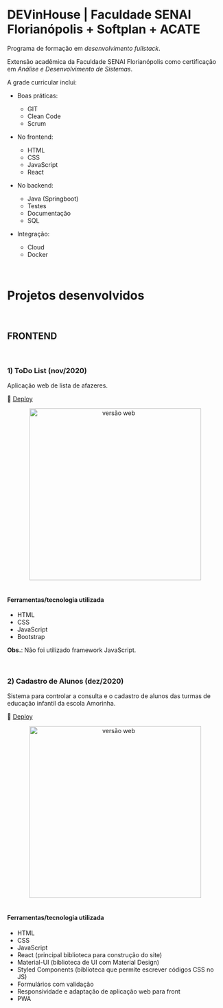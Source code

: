# DEVinHouse  | Faculdade SENAI Florianópolis + Softplan + ACATE

Programa de formação em *desenvolvimento fullstack*.

Extensão acadêmica da Faculdade SENAI Florianópolis como certificação em _Análise e Desenvolvimento de Sistemas_.

A grade curricular inclui:

- Boas práticas:
  - GIT
  - Clean Code
  - Scrum

- No frontend:
  - HTML
  - CSS
  - JavaScript
  - React

- No backend:
  - Java (Springboot)
  - Testes
  - Documentação
  - SQL

- Integração:
  - Cloud
  - Docker

<br>

# Projetos desenvolvidos

<br>

## FRONTEND

<br>

### 1) ToDo List (nov/2020)

Aplicação web de lista de afazeres.<br>


:dash: [Deploy](http://rosana-minhastarefas.surge.sh/)

<div align="center">
  <img  width='400' src='https://user-images.githubusercontent.com/45580434/100809908-056ebb80-3416-11eb-8679-bc5bcc2abca7.gif' alt="versão web">
</div><br>

#### Ferramentas/tecnologia utilizada

- HTML
- CSS 
- JavaScript
- Bootstrap

__Obs.__: Não foi utilizado framework JavaScript.

<br>

### 2) Cadastro de Alunos (dez/2020)

Sistema para controlar a consulta e o cadastro de alunos das turmas de educação infantil da escola Amorinha.<br>

:dash: [Deploy](http://amorinha.surge.sh)

<div align="center">
  <img  width='400' src='https://user-images.githubusercontent.com/45580434/102663628-fdc24d00-415f-11eb-93cd-c34084aec1e2.gif' alt="versão web">
</div><br>

#### Ferramentas/tecnologia utilizada

- HTML
- CSS 
- JavaScript
- React (principal biblioteca para construção do site)
- Material-UI (biblioteca de UI com Material Design)
- Styled Components (biblioteca que permite escrever códigos CSS no JS)
- Formulários com validação
- Responsividade e adaptação de aplicação web para front
- PWA

<br>
